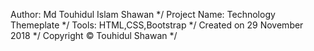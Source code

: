 Author: Md Touhidul Islam Shawan */
Project Name: Technology Themeplate */
Tools: HTML,CSS,Bootstrap */
Created on 29 November 2018 */
Copyright © Touhidul Shawan */